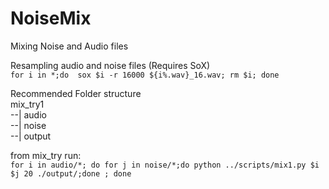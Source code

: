 # NoiseMix
Mixing Noise and Audio files

Resampling audio and noise files (Requires SoX)  
 ```for i in *;do  sox $i -r 16000 ${i%.wav}_16.wav; rm $i; done```


Recommended Folder structure  
 mix_try1  
  --| audio  
  --| noise  
  --| output  
   
from mix_try run:  
 ```for i in audio/*; do for j in noise/*;do python ../scripts/mix1.py $i $j 20 ./output/;done ; done```
